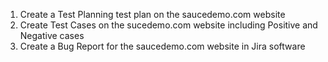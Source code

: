 1. Create a Test Planning test plan on the saucedemo.com website
2. Create Test Cases on the sucedemo.com website including Positive and Negative cases
3. Create a Bug Report for the saucedemo.com website in Jira software
